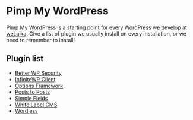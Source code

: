 # Pimp My WordPress

Pimp My WordPress is a starting point for every WordPress we develop at 
[weLaika](http://welaika.com). Give a list of plugin we usually install 
on every installation, or we need to remember to install!

## Plugin list

* [Better WP Security](http://wordpress.org/extend/plugins/better-wp-security/)
* [InfiniteWP Client](http://wordpress.org/extend/plugins/iwp-client/)
* [Options Framework](http://wordpress.org/extend/plugins/options-framework/)
* [Posts to Posts](http://wordpress.org/extend/plugins/posts-to-posts/)
* [Simple Fields](http://wordpress.org/extend/plugins/simple-fields/)
* [White Label CMS](http://wordpress.org/extend/plugins/white-label-cms/)
* [Wordless](http://wordpress.org/extend/plugins/wordless/)
